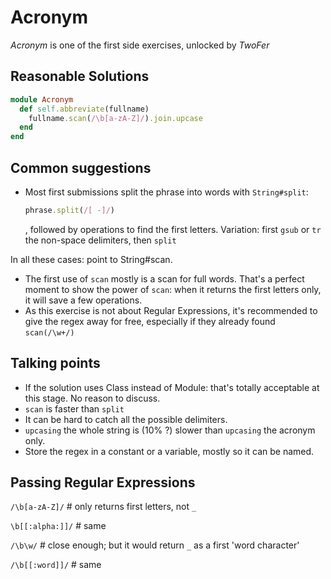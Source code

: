 # Acronym

_Acronym_ is one of the first side exercises, unlocked by _TwoFer_

## Reasonable Solutions

```ruby
module Acronym
  def self.abbreviate(fullname)
    fullname.scan(/\b[a-zA-Z]/).join.upcase
  end
end
```

## Common suggestions
* Most first submissions split the phrase into words with `String#split`: 
  ```ruby
  phrase.split(/[ -]/)
  ```
  , followed by operations to find the first letters.
  Variation: first `gsub` or `tr` the non-space delimiters, then `split`
  
In all these cases: point to String#scan.   
* The first use of `scan` mostly is a scan for full words. That's a perfect moment to show the power of `scan`: 
when it returns the first letters only, it will save a few operations.  
* As this exercise is not about Regular Expressions, it's recommended to 
give the regex away for free, especially if they already found `scan(/\w+/)`

## Talking points
* If the solution uses Class instead of Module: that's totally acceptable at this stage. No reason to discuss.
* `scan` is faster than `split`
* It can be hard to catch all the possible delimiters. 
* `upcasing` the whole string is (10% ?) slower than `upcasing` the acronym only. 
* Store the regex in a constant or a variable, mostly so it can be named. 

## Passing Regular Expressions
`/\b[a-zA-Z]/` # only returns first letters, not `_` 

`\b[[:alpha:]]/` # same

`/\b\w/` # close enough; but it would return `_` as a first 'word character'

`/\b[[:word]]/` # same 

